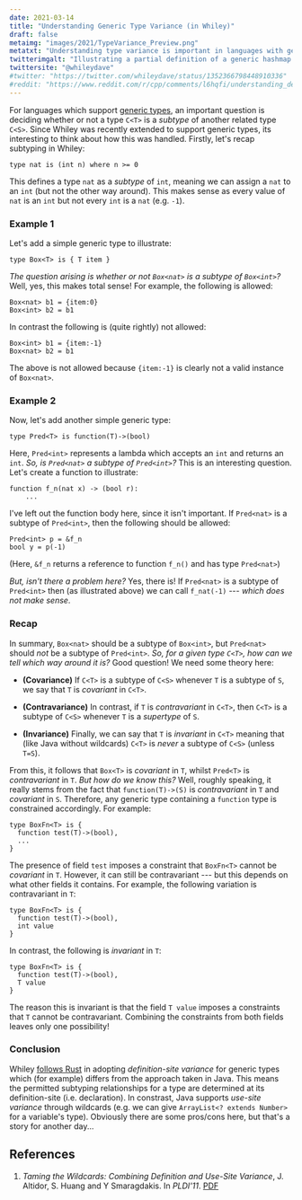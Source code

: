 ```yaml
---
date: 2021-03-14
title: "Understanding Generic Type Variance (in Whiley)"
draft: false
metaimg: "images/2021/TypeVariance_Preview.png"
metatxt: "Understanding type variance is important in languages with generic types.  So, I thought I'd take a look at this."
twitterimgalt: "Illustrating a partial definition of a generic hashmap."
twittersite: "@whileydave"
#twitter: "https://twitter.com/whileydave/status/1352366798448910336"
#reddit: "https://www.reddit.com/r/cpp/comments/l6hqfi/understanding_deadlock_detection_in_abseil/"
---
```


For languages which support [generic
types](https://en.wikipedia.org/wiki/Parametric_polymorphism), an
important question is deciding whether or not a type `C<T>` is a
_subtype_ of another related type `C<S>`.  Since Whiley was recently
extended to support generic types, its interesting to think about how
this was handled.  Firstly, let's recap subtyping in Whiley:

```[whiley]
type nat is (int n) where n >= 0
```
This defines a type `nat` as a _subtype_ of `int`, meaning we can assign a `nat` to an `int` (but not the other way around).  This makes sense as every value of `nat` is an `int` but not every `int` is a `nat` (e.g. `-1`).

### Example 1
Let's add a simple generic type to illustrate:

```
type Box<T> is { T item }
```

_The question arising is whether or not `Box<nat>` is a subtype of `Box<int>`?_ Well, yes, this makes total sense!  For example, the following is allowed:

```
Box<nat> b1 = {item:0}
Box<int> b2 = b1
```

In contrast the following is (quite rightly) not allowed:

```
Box<int> b1 = {item:-1}
Box<nat> b2 = b1
```

The above is not allowed because `{item:-1}` is clearly not a valid instance of `Box<nat>`.

### Example 2

Now, let's add another simple generic type:

```
type Pred<T> is function(T)->(bool)
```

Here, `Pred<int>` represents a lambda which accepts an `int` and
returns an `int`.  _So, is `Pred<nat>` a subtype of `Pred<int>`?_  This is an interesting question.  Let's create a function to illustrate:

```
function f_n(nat x) -> (bool r):
    ...
```

I've left out the function body here, since it isn't important.  If `Pred<nat>` is a subtype of `Pred<int>`, then the following should be allowed:

```
Pred<int> p = &f_n
bool y = p(-1)
```

(Here, `&f_n` returns a reference to function `f_n()` and has type `Pred<nat>`) 

_But, isn't there a problem here?_  Yes, there is!  If `Pred<nat>` is a subtype of `Pred<int>` then (as illustrated above) we can call `f_nat(-1)` --- _which does not make sense_.

### Recap

In summary, `Box<nat>` should be a subtype of `Box<int>`, but `Pred<nat>` should *not* be a subtype of `Pred<int>`.  _So, for a given type `C<T>`, how can we tell which way around it is?_  Good question! We need some theory here:

   * **(Covariance)** If `C<T>` is a subtype of `C<S>` whenever `T` is
a subtype of `S`, we say that `T` is _covariant_ in `C<T>`.

   * **(Contravariance)** In
contrast, if `T` is _contravariant_ in `C<T>`, then `C<T>` is a
subtype of `C<S>` whenever `T` is a _supertype_ of `S`.

   * **(Invariance)** Finally, we can say that `T` is _invariant_ in
`C<T>` meaning that (like Java without wildcards) `C<T>` is _never_ a
subtype of `C<S>` (unless `T=S`).

From this, it follows that `Box<T>` is _covariant_ in `T`, whilst `Pred<T>` is _contravariant_ in `T`.  _But how do we know this?_  Well, roughly speaking, it really stems from the fact that `function(T)->(S)` is _contravariant_ in `T` and _covariant_ in `S`.  Therefore, any generic type containing a `function` type is constrained accordingly.  For example:

```
type BoxFn<T> is {
  function test(T)->(bool),
  ...
}
```
The presence of field `test` imposes a constraint that `BoxFn<T>` cannot be _covariant_ in `T`.  However, it can still be contravariant --- but this depends on what other fields it contains.  For example, the following variation is contravariant in `T`:
```
type BoxFn<T> is {
  function test(T)->(bool),
  int value
}
```
In contrast, the following is _invariant_ in `T`:
```
type BoxFn<T> is {
  function test(T)->(bool),
  T value
}
```
The reason this is invariant is that the field `T value` imposes a constraints that `T` cannot be contravariant.  Combining the constraints from both fields leaves only one possibility!

### Conclusion

Whiley [follows
Rust](https://rustc-dev-guide.rust-lang.org/variance.html) in adopting
_definition-site variance_ for generic types which (for example)
differs from the approach taken in Java.  This means the permitted
subtyping relationships for a type are determined at its
definition-site (i.e. declaration).  In constrast, Java supports
*use-site variance* through wildcards (e.g. we can give `ArrayList<?
extends Number>` for a variable's type).  Obviously there are some
pros/cons here, but that's a story for another day...

## References

   1. _Taming the Wildcards: Combining Definition and Use-Site Variance_, J. Altidor, S. Huang and Y Smaragdakis.  In _PLDI'11_.  [PDF](https://yanniss.github.io/variance-pldi11.pdf)


